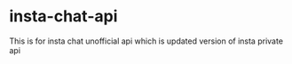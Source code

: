 # insta-chat-api
This is for insta chat unofficial api which is updated version of insta private api 
